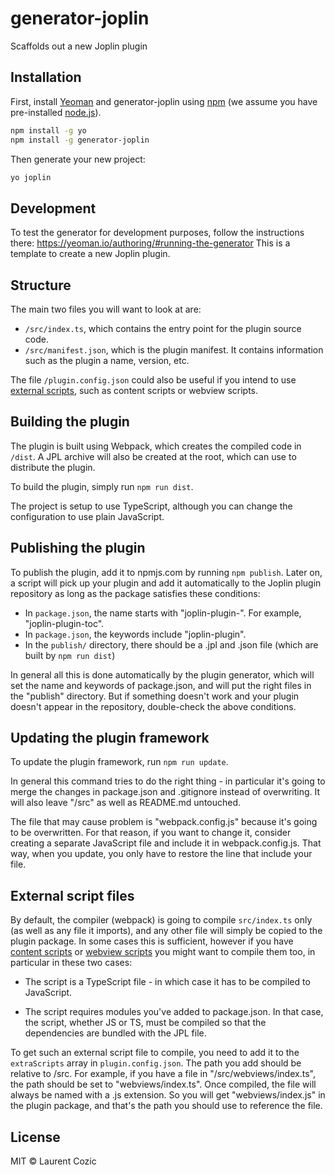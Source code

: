 # generator-joplin

Scaffolds out a new Joplin plugin

## Installation

First, install [Yeoman](http://yeoman.io) and generator-joplin using
[npm](https://www.npmjs.com/) (we assume you have pre-installed
[node.js](https://nodejs.org/)).

```bash
npm install -g yo
npm install -g generator-joplin
```

Then generate your new project:

```bash
yo joplin
```

## Development

To test the generator for development purposes, follow the instructions there:
https://yeoman.io/authoring/#running-the-generator This is a template to create
a new Joplin plugin.

## Structure

The main two files you will want to look at are:

- `/src/index.ts`, which contains the entry point for the plugin source code.
- `/src/manifest.json`, which is the plugin manifest. It contains information
  such as the plugin a name, version, etc.

The file `/plugin.config.json` could also be useful if you intend to use
[external scripts](#external-script-files), such as content scripts or webview
scripts.

## Building the plugin

The plugin is built using Webpack, which creates the compiled code in `/dist`. A
JPL archive will also be created at the root, which can use to distribute the
plugin.

To build the plugin, simply run `npm run dist`.

The project is setup to use TypeScript, although you can change the
configuration to use plain JavaScript.

## Publishing the plugin

To publish the plugin, add it to npmjs.com by running `npm publish`. Later on, a
script will pick up your plugin and add it automatically to the Joplin plugin
repository as long as the package satisfies these conditions:

- In `package.json`, the name starts with "joplin-plugin-". For example,
  "joplin-plugin-toc".
- In `package.json`, the keywords include "joplin-plugin".
- In the `publish/` directory, there should be a .jpl and .json file (which are
  built by `npm run dist`)

In general all this is done automatically by the plugin generator, which will
set the name and keywords of package.json, and will put the right files in the
"publish" directory. But if something doesn't work and your plugin doesn't
appear in the repository, double-check the above conditions.

## Updating the plugin framework

To update the plugin framework, run `npm run update`.

In general this command tries to do the right thing - in particular it's going
to merge the changes in package.json and .gitignore instead of overwriting. It
will also leave "/src" as well as README.md untouched.

The file that may cause problem is "webpack.config.js" because it's going to be
overwritten. For that reason, if you want to change it, consider creating a
separate JavaScript file and include it in webpack.config.js. That way, when you
update, you only have to restore the line that include your file.

## External script files

By default, the compiler (webpack) is going to compile `src/index.ts` only (as
well as any file it imports), and any other file will simply be copied to the
plugin package. In some cases this is sufficient, however if you have
[content scripts](https://joplinapp.org/api/references/plugin_api/classes/joplincontentscripts.html)
or
[webview scripts](https://joplinapp.org/api/references/plugin_api/classes/joplinviewspanels.html#addscript)
you might want to compile them too, in particular in these two cases:

- The script is a TypeScript file - in which case it has to be compiled to
  JavaScript.

- The script requires modules you've added to package.json. In that case, the
  script, whether JS or TS, must be compiled so that the dependencies are
  bundled with the JPL file.

To get such an external script file to compile, you need to add it to the
`extraScripts` array in `plugin.config.json`. The path you add should be
relative to /src. For example, if you have a file in "/src/webviews/index.ts",
the path should be set to "webviews/index.ts". Once compiled, the file will
always be named with a .js extension. So you will get "webviews/index.js" in the
plugin package, and that's the path you should use to reference the file.

## License

MIT © Laurent Cozic
